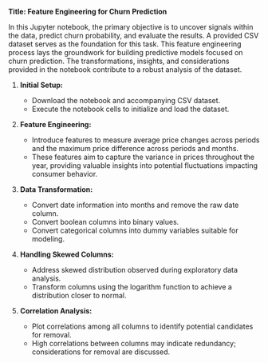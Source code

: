 **Title: Feature Engineering for Churn Prediction**

In this Jupyter notebook, the primary objective is to uncover signals within the data, predict churn probability, and evaluate the results. A provided CSV dataset serves as the foundation for this task.
This feature engineering process lays the groundwork for building predictive models focused on churn prediction. The transformations, insights, and considerations provided in the notebook contribute to a robust analysis of the dataset.

1. **Initial Setup:**
   - Download the notebook and accompanying CSV dataset.
   - Execute the notebook cells to initialize and load the dataset.

2. **Feature Engineering:**
   - Introduce features to measure average price changes across periods and the maximum price difference across periods and months.
   - These features aim to capture the variance in prices throughout the year, providing valuable insights into potential fluctuations impacting consumer behavior.

3. **Data Transformation:**
   - Convert date information into months and remove the raw date column.
   - Convert boolean columns into binary values.
   - Convert categorical columns into dummy variables suitable for modeling.

4. **Handling Skewed Columns:**
   - Address skewed distribution observed during exploratory data analysis.
   - Transform columns using the logarithm function to achieve a distribution closer to normal.

5. **Correlation Analysis:**
   - Plot correlations among all columns to identify potential candidates for removal.
   - High correlations between columns may indicate redundancy; considerations for removal are discussed.


